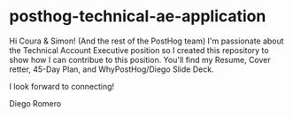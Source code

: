 # posthog-technical-ae-application
Hi Coura & Simon! (And the rest of the PostHog team)
I'm passionate about the Technical Account Executive position so I created this repository to show how I can contribue to this position. 
You'll find my Resume, Cover retter, 45-Day Plan, and WhyPostHog/Diego Slide Deck. 

I look forward to connecting! 

Diego Romero

